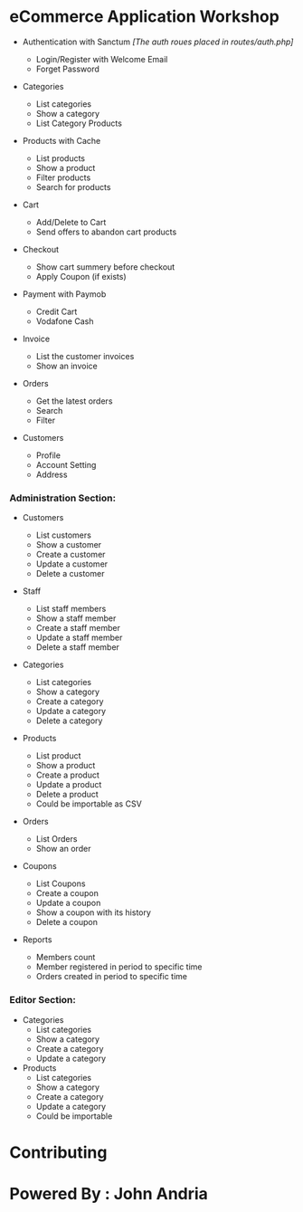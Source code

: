 # eCommerce Application Workshop

- Authentication with Sanctum _[The auth roues placed in routes/auth.php]_
  - Login/Register with Welcome Email
  - Forget Password
  
- Categories
  - List categories
  - Show a category
  - List Category Products

- Products with Cache
  - List products
  - Show a product
  - Filter products 
  - Search for products
  
- Cart
  - Add/Delete to Cart
  - Send offers to abandon cart products

- Checkout
  - Show cart summery before checkout
  - Apply Coupon (if exists)

- Payment with Paymob 
    - Credit Cart
    - Vodafone Cash

- Invoice
  - List the customer invoices
  - Show an invoice

- Orders
    - Get the latest orders
    - Search
    - Filter

- Customers
  - Profile
  - Account Setting
  - Address

### Administration Section: 

- Customers
  - List customers 
  - Show a customer
  - Create a customer
  - Update a customer 
  - Delete a customer

- Staff
  - List staff members
  - Show a staff member
  - Create a staff member
  - Update a staff member
  - Delete a staff member

- Categories
  - List categories
  - Show a category
  - Create a category
  - Update a category
  - Delete a category

- Products
  - List product
  - Show a product
  - Create a product
  - Update a product
  - Delete a product
  - Could be importable as CSV

- Orders
    - List Orders
    - Show an order

- Coupons
  - List Coupons
  - Create a coupon
  - Update a coupon
  - Show a coupon with its history
  - Delete a coupon

- Reports
  - Members count
  - Member registered in period to specific time
  - Orders created in period to specific time
  
### Editor Section: 
  
- Categories
  - List categories
  - Show a category
  - Create a category
  - Update a category
- Products
  - List categories
  - Show a category
  - Create a category
  - Update a category
  - Could be importable

# Contributing

# Powered By : John Andria

